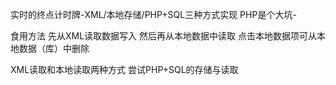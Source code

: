 实时的终点计时牌-XML/本地存储/PHP+SQL三种方式实现 PHP是个大坑-

食用方法
先从XML读取数据写入 然后再从本地数据中读取
点击本地数据项可从本地数据（库）中删除


XML读取和本地读取两种方式
尝试PHP+SQL的存储与读取